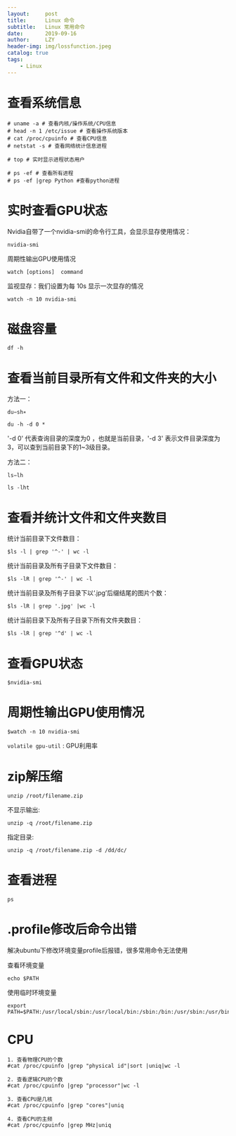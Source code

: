 ```yaml
---
layout:     post
title:      Linux 命令
subtitle:   Linux 常用命令
date:       2019-09-16
author:     LZY
header-img: img/lossfunction.jpeg
catalog: true
tags:
    - Linux
---
```

# 查看系统信息

```
# uname -a # 查看内核/操作系统/CPU信息 
# head -n 1 /etc/issue # 查看操作系统版本 
# cat /proc/cpuinfo # 查看CPU信息 
# netstat -s # 查看网络统计信息进程 

# top # 实时显示进程状态用户 

# ps -ef # 查看所有进程 
# ps -ef |grep Python #查看python进程
```

# 实时查看GPU状态

Nvidia自带了一个nvidia-smi的命令行工具，会显示显存使用情况：

```
nvidia-smi
```

周期性输出GPU使用情况

```
watch [options]  command
```

监视显存：我们设置为每 10s 显示一次显存的情况

```
watch -n 10 nvidia-smi
```

# 磁盘容量

```
df -h
```

# 查看当前目录所有文件和文件夹的大小

方法一：

```
du−sh∗

du -h -d 0 *
```

'-d 0' 代表查询目录的深度为0 ，也就是当前目录，'-d 3' 表示文件目录深度为3，可以查到当前目录下的1~3级目录。

方法二：

```
ls−lh

ls -lht
```

# 查看并统计文件和文件夹数目

统计当前目录下文件数目：

```
$ls -l | grep '^-' | wc -l
```

统计当前目录及所有子目录下文件数目：

```
$ls -lR | grep '^-' | wc -l  
```

统计当前目录及所有子目录下以‘.jpg’后缀结尾的图片个数：

```
$ls -lR | grep '.jpg' |wc -l
```

统计当前目录下及所有子目录下所有文件夹数目：

```
$ls -lR | grep '^d' | wc -l
```

# 查看GPU状态


```
$nvidia-smi
```

# 周期性输出GPU使用情况

```
$watch -n 10 nvidia-smi
```

`volatile gpu-util` : GPU利用率

# zip解压缩

```
unzip /root/filename.zip
```

不显示输出:

```
unzip -q /root/filename.zip
```
指定目录:

```
unzip -q /root/filename.zip -d /dd/dc/
```

# 查看进程

```
ps
```

# .profile修改后命令出错

解决ubuntu下修改环境变量profile后报错，很多常用命令无法使用

查看环境变量

```
echo $PATH
```

使用临时环境变量

```
export PATH=$PATH:/usr/local/sbin:/usr/local/bin:/sbin:/bin:/usr/sbin:/usr/bin
```

# CPU

```
1. 查看物理CPU的个数
#cat /proc/cpuinfo |grep "physical id"|sort |uniq|wc -l
 
2. 查看逻辑CPU的个数
#cat /proc/cpuinfo |grep "processor"|wc -l
 
3. 查看CPU是几核
#cat /proc/cpuinfo |grep "cores"|uniq
 
4. 查看CPU的主频
#cat /proc/cpuinfo |grep MHz|uniq

```